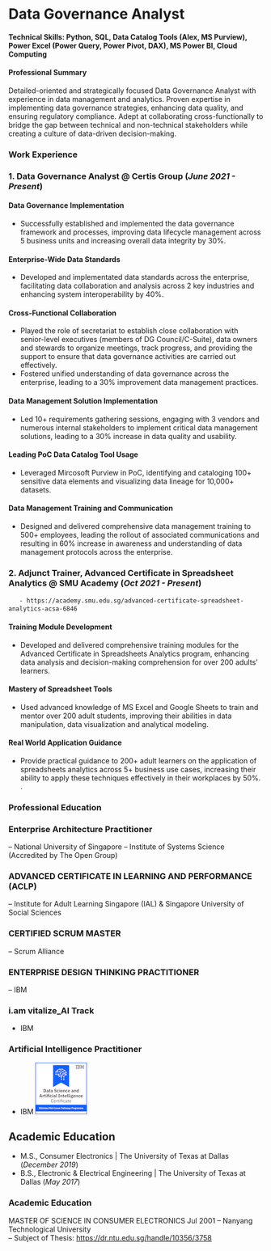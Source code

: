 # Data Governance Analyst

#### Technical Skills: Python, SQL, Data Catalog Tools (Alex, MS Purview), Power Excel (Power Query, Power Pivot, DAX), MS Power BI, Cloud Computing 

#### Professional Summary

Detailed-oriented and strategically focused Data Governance Analyst with experience in data management and analytics. Proven expertise in implementing data governance strategies, enhancing data quality, and ensuring regulatory compliance. Adept at collaborating cross-functionally to bridge the gap between technical and non-technical stakeholders while creating a culture of data-driven decision-making. 

### Work Experience
### 1. Data Governance Analyst @ Certis Group  (_June 2021 - Present_)
#### **Data Governance Implementation**
  - Successfully established and implemented the data governance framework and processes, improving data lifecycle management across 5 business units and increasing overall 
    data integrity by 30%.
#### **Enterprise-Wide Data Standards**
  - Developed and implementated data standards across the enterprise, facilitating data collaboration and analysis across 2 key industries and enhancing system
    interoperability by 40%. 
#### **Cross-Functional Collaboration**
  - Played the role of secretariat to establish close collaboration with senior-level executives (members of DG Council/C-Suite), data owners and stewards to organize
    meetings, track progress, and providing the support to ensure that data governance activities are carried out effectively.
  - Fostered unified understanding of data governance across the enterprise, leading to a 30% improvement data management practices.
#### **Data Management Solution Implementation**
  -  Led 10+ requirements gathering sessions, engaging with 3 vendors and numerous internal stakeholders to implement critical data management solutions, leading to a 30% 
     increase in data quality and usability.
#### **Leading PoC Data Catalog Tool Usage**
  - Leveraged Mircosoft Purview in PoC, identifying and cataloging 100+ sensitive data elements and visualizing data lineage for 10,000+ datasets.
#### **Data Management Training and Communication**
  - Designed and delivered comprehensive data management training to 500+ employees, leading the rollout of associated communications and resulting in 60% increase in
    awareness and understanding of data management protocols across the enterprise.  

### 2. Adjunct Trainer, Advanced Certificate in Spreadsheet Analytics @ SMU Academy  (_Oct 2021 - Present_)
       - https://academy.smu.edu.sg/advanced-certificate-spreadsheet-analytics-acsa-6846 
  #### **Training Module Development**   
   - Developed and delivered comprehensive training modules for the Advanced Certificate in Spreadsheets Analytics program, enhancing data analysis and decision-making
     comprehension for over 200 adults’ learners.
  #### **Mastery of Spreadsheet Tools**   
   - Used advanced knowledge of MS Excel and Google Sheets to train and mentor over 200 adult students, improving their abilities in data manipulation, data visualization and 
     analytical modeling.
  #### **Real World Application Guidance**  
   - Provide practical guidance to 200+ adult learners on the application of spreadsheets analytics across 5+ business use cases, increasing their ability to apply these 
     techniques effectively in their workplaces by 50%. . 

### Professional Education

### Enterprise Architecture Practitioner 	
– National University of Singapore – Institute of Systems Science (Accredited by The Open Group) 
### ADVANCED CERTIFICATE IN LEARNING AND PERFORMANCE (ACLP)                                                      
– Institute for Adult Learning Singapore (IAL) & Singapore University of Social Sciences
### CERTIFIED SCRUM MASTER 	
– Scrum Alliance 
### ENTERPRISE DESIGN THINKING PRACTITIONER 	
– IBM
### i.am vitalize_AI Track
- IBM 
###  Artificial Intelligence Practitioner
- IBM
![Digital Badges](/assets/img/i-am-vitalize_ai-track_102px.png)
## Academic Education						       		
- M.S., Consumer Electronics	| The University of Texas at Dallas (_December 2019_)	 			        		
- B.S., Electronic & Electrical Engineering | The University of Texas at Dallas (_May 2017_)
  
### Academic Education
MASTER OF SCIENCE IN CONSUMER ELECTRONICS	Jul 2001
– Nanyang Technological University  
– Subject of Thesis: https://dr.ntu.edu.sg/handle/10356/3758  
